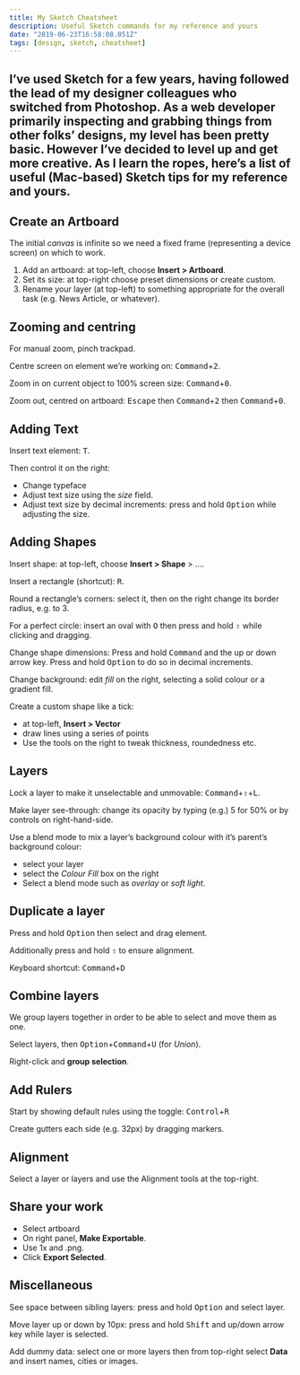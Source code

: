 ```yaml
---
title: My Sketch Cheatsheet
description: Useful Sketch commands for my reference and yours
date: "2019-06-23T16:58:08.051Z"
tags: [design, sketch, cheatsheet]
---
```

I’ve used Sketch for a few years, having followed the lead of my designer colleagues who switched from Photoshop. As a web developer primarily inspecting and grabbing things from other folks’ designs, my level has been pretty basic. However I’ve decided to level up and get more creative. As I learn the ropes, here’s a list of useful (Mac-based) Sketch tips for my reference and yours.
---

## Create an Artboard

The initial _canvas_ is infinite so we need a fixed frame (representing a device screen) on which to work. 

1. Add an artboard: at top-left, choose __Insert > Artboard__.
2. Set its size: at top-right choose preset dimensions or create custom.
3. Rename your layer (at top-left) to something appropriate for the overall task (e.g. News Article, or whatever).

## Zooming and centring

For manual zoom, pinch trackpad.

Centre screen on element we’re working on: <kbd>Command</kbd>+<kbd>2</kbd>.

Zoom in on current object to 100% screen size: <kbd>Command</kbd>+<kbd>0</kbd>.

Zoom out, centred on artboard: <kbd>Escape</kbd> then <kbd>Command</kbd>+<kbd>2</kbd> then <kbd>Command</kbd>+<kbd>0</kbd>.

## Adding Text

Insert text element: <kbd>T</kbd>.

Then control it on the right:
- Change typeface
- Adjust text size using the _size_ field. 
- Adjust text size by decimal increments: press and hold <kbd>Option</kbd> while adjusting the size.

## Adding Shapes

Insert shape: at top-left, choose __Insert > Shape__ > ….

Insert a rectangle (shortcut): <kbd>R</kbd>.

Round a rectangle’s corners: select it, then on the right change its border radius, e.g. to 3.

For a perfect circle: insert an oval with <kbd>O</kbd> then press and hold <kbd>⇧</kbd> while clicking and dragging.

Change shape dimensions: Press and hold <kbd>Command</kbd> and the up or down arrow key. Press and hold <kbd>Option</kbd> to do so in decimal increments.

Change background: edit _fill_ on the right, selecting a solid colour or a gradient fill.

Create a custom shape like a tick: 
- at top-left, __Insert > Vector__
- draw lines using a series of points
- Use the tools on the right to tweak thickness, roundedness etc.

## Layers

Lock a layer to make it unselectable and unmovable: <kbd>Command</kbd>+<kbd>⇧</kbd>+<kbd>L</kbd>.

Make layer see-through: change its opacity by typing (e.g.) 5 for 50% or by controls on right-hand-side.

Use a blend mode to mix a layer’s background colour with it’s parent’s background colour: 
- select your layer
- select the _Colour Fill_ box on the right
- Select a blend mode such as _overlay_ or _soft light_.

## Duplicate a layer

Press and hold <kbd>Option</kbd> then select and drag element.

Additionally press and hold <kbd>⇧</kbd> to ensure alignment.

Keyboard shortcut: <kbd>Command</kbd>+<kbd>D</kbd>

## Combine layers

We group layers together in order to be able to select and move them as one. 

Select layers, then <kbd>Option</kbd>+<kbd>Command</kbd>+<kbd>U</kbd> (for _Union_).

Right-click and __group selection__.

## Add Rulers

Start by showing default rules using the toggle: <kbd>Control</kbd>+<kbd>R</kbd>

Create gutters each side (e.g. 32px) by dragging markers.

## Alignment

Select a layer or layers and use the Alignment tools at the top-right.

## Share your work

- Select artboard
- On right panel, __Make Exportable__.
- Use 1x and .png.
- Click __Export Selected__.

## Miscellaneous

See space between sibling layers: press and hold <kbd>Option</kbd> and select layer.

Move layer up or down by 10px: press and hold <kbd>Shift</kbd> and up/down arrow key while layer is selected.

Add dummy data: select one or more layers then from top-right select __Data__ and insert names, cities or images.  
